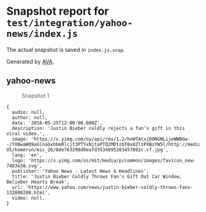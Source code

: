 # Snapshot report for `test/integration/yahoo-news/index.js`

The actual snapshot is saved in `index.js.snap`.

Generated by [AVA](https://avajs.dev).

## yahoo-news

> Snapshot 1

    {
      audio: null,
      author: null,
      date: '2016-05-25T12:00:00.000Z',
      description: 'Justin Bieber coldly rejects a fan’s gift in this viral video.',
      image: 'https://s.yimg.com/ny/api/res/1.2/hnWTAtxjD0NGNLijeWWBGw--/YXBwaWQ9aGlnaGxhbmRlcjt3PTYxNjtoPTQ2MDtzbT0xO2lsPXBsYW5l/http://media.zenfs.com/en-US/homerun/mic_26/8de763298d0eafd3534895283457892c.cf.jpg',
      lang: 'en',
      logo: 'https://s.yimg.com/os/mit/media/p/common/images/favicon_new-7483e38.svg',
      publisher: 'Yahoo News - Latest News & Headlines',
      title: 'Justin Bieber Coldly Throws Fan’s Gift Out Car Window, Belieber Hearts Break',
      url: 'https://www.yahoo.com/news/justin-bieber-coldly-throws-fans-133800208.html',
      video: null,
    }
